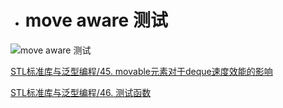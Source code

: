 - # move aware 测试
![move aware 测试](https://github.com/havenow/my-C-plus-plus/blob/master/C%2B%2B%E6%96%B0%E6%A0%87%E5%87%86C%2B%2B11%2C14/images/move%20aware%E6%B5%8B%E8%AF%95.png)  

[STL标准库与泛型编程/45. movable元素对于deque速度效能的影响](https://github.com/havenow/my-C-plus-plus/blob/master/STL%E6%A0%87%E5%87%86%E5%BA%93%E4%B8%8E%E6%B3%9B%E5%9E%8B%E7%BC%96%E7%A8%8B/45.%20movable%E5%85%83%E7%B4%A0%E5%AF%B9%E4%BA%8Edeque%E9%80%9F%E5%BA%A6%E6%95%88%E8%83%BD%E7%9A%84%E5%BD%B1%E5%93%8D.md)  

[STL标准库与泛型编程/46. 测试函数](https://github.com/havenow/my-C-plus-plus/blob/master/STL%E6%A0%87%E5%87%86%E5%BA%93%E4%B8%8E%E6%B3%9B%E5%9E%8B%E7%BC%96%E7%A8%8B/46.%20%E6%B5%8B%E8%AF%95%E5%87%BD%E6%95%B0.md)  

